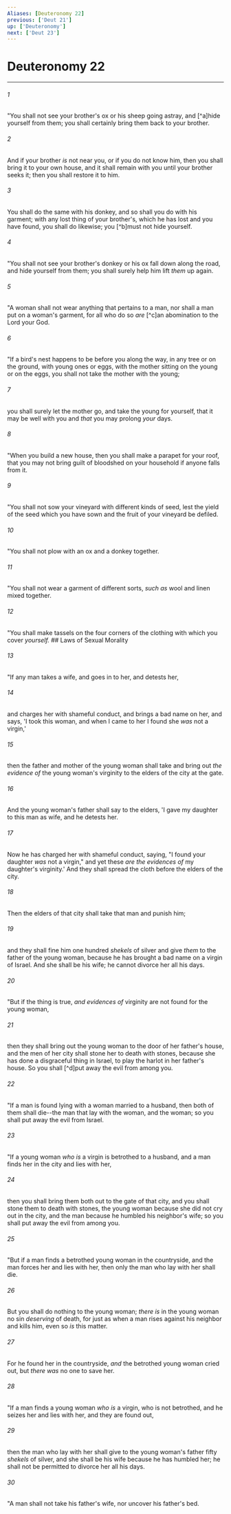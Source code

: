 ```yaml
---
Aliases: [Deuteronomy 22]
previous: ['Deut 21']
up: ['Deuteronomy']
next: ['Deut 23']
---
```

# Deuteronomy 22

***


###### 1 
"You shall not see your brother's ox or his sheep going astray, and [^a]hide yourself from them; you shall certainly bring them back to your brother. 

###### 2 
And if your brother _is_ not near you, or if you do not know him, then you shall bring it to your own house, and it shall remain with you until your brother seeks it; then you shall restore it to him. 

###### 3 
You shall do the same with his donkey, and so shall you do with his garment; with any lost thing of your brother's, which he has lost and you have found, you shall do likewise; you [^b]must not hide yourself. 

###### 4 
"You shall not see your brother's donkey or his ox fall down along the road, and hide yourself from them; you shall surely help him lift _them_ up again. 

###### 5 
"A woman shall not wear anything that pertains to a man, nor shall a man put on a woman's garment, for all who do so _are_ [^c]an abomination to the Lord your God. 

###### 6 
"If a bird's nest happens to be before you along the way, in any tree or on the ground, with young ones or eggs, with the mother sitting on the young or on the eggs, you shall not take the mother with the young; 

###### 7 
you shall surely let the mother go, and take the young for yourself, that it may be well with you and _that_ you may prolong _your_ days. 

###### 8 
"When you build a new house, then you shall make a parapet for your roof, that you may not bring guilt of bloodshed on your household if anyone falls from it. 

###### 9 
"You shall not sow your vineyard with different kinds of seed, lest the yield of the seed which you have sown and the fruit of your vineyard be defiled. 

###### 10 
"You shall not plow with an ox and a donkey together. 

###### 11 
"You shall not wear a garment of different sorts, _such as_ wool and linen mixed together. 

###### 12 
"You shall make tassels on the four corners of the clothing with which you cover _yourself._ ## Laws of Sexual Morality 

###### 13 
"If any man takes a wife, and goes in to her, and detests her, 

###### 14 
and charges her with shameful conduct, and brings a bad name on her, and says, 'I took this woman, and when I came to her I found she _was_ not a virgin,' 

###### 15 
then the father and mother of the young woman shall take and bring out _the evidence of_ the young woman's virginity to the elders of the city at the gate. 

###### 16 
And the young woman's father shall say to the elders, 'I gave my daughter to this man as wife, and he detests her. 

###### 17 
Now he has charged her with shameful conduct, saying, "I found your daughter _was_ not a virgin," and yet these _are the evidences of_ my daughter's virginity.' And they shall spread the cloth before the elders of the city. 

###### 18 
Then the elders of that city shall take that man and punish him; 

###### 19 
and they shall fine him one hundred _shekels_ of silver and give _them_ to the father of the young woman, because he has brought a bad name on a virgin of Israel. And she shall be his wife; he cannot divorce her all his days. 

###### 20 
"But if the thing is true, _and evidences of_ virginity are not found for the young woman, 

###### 21 
then they shall bring out the young woman to the door of her father's house, and the men of her city shall stone her to death with stones, because she has done a disgraceful thing in Israel, to play the harlot in her father's house. So you shall [^d]put away the evil from among you. 

###### 22 
"If a man is found lying with a woman married to a husband, then both of them shall die--the man that lay with the woman, and the woman; so you shall put away the evil from Israel. 

###### 23 
"If a young woman _who is_ a virgin is betrothed to a husband, and a man finds her in the city and lies with her, 

###### 24 
then you shall bring them both out to the gate of that city, and you shall stone them to death with stones, the young woman because she did not cry out in the city, and the man because he humbled his neighbor's wife; so you shall put away the evil from among you. 

###### 25 
"But if a man finds a betrothed young woman in the countryside, and the man forces her and lies with her, then only the man who lay with her shall die. 

###### 26 
But you shall do nothing to the young woman; _there is_ in the young woman no sin _deserving_ of death, for just as when a man rises against his neighbor and kills him, even so _is_ this matter. 

###### 27 
For he found her in the countryside, _and_ the betrothed young woman cried out, but _there was_ no one to save her. 

###### 28 
"If a man finds a young woman _who is_ a virgin, who is not betrothed, and he seizes her and lies with her, and they are found out, 

###### 29 
then the man who lay with her shall give to the young woman's father fifty _shekels_ of silver, and she shall be his wife because he has humbled her; he shall not be permitted to divorce her all his days. 

###### 30 
"A man shall not take his father's wife, nor uncover his father's bed.
